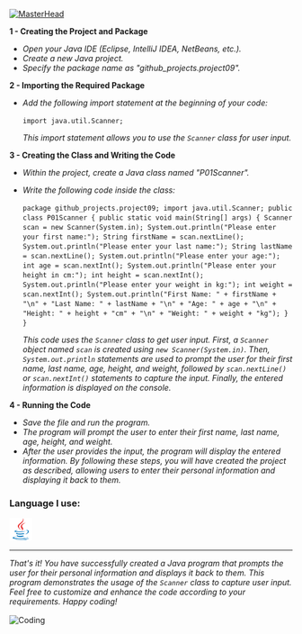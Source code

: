[![MasterHead](https://repository-images.githubusercontent.com/588181932/e36ec678-7984-4cdd-8e4c-a3932772ff8e)](https://meryemkolbasar.io)


**1 - Creating the Project and Package**

* _Open your Java IDE (Eclipse, IntelliJ IDEA, NetBeans, etc.)._
* _Create a new Java project._
* _Specify the package name as "github_projects.project09"._

**2 - Importing the Required Package**

* _Add the following import statement at the beginning of your code:_
  
  `import java.util.Scanner;`

  _This import statement allows you to use the `Scanner` class for user input._

**3 - Creating the Class and Writing the Code**

* _Within the project, create a Java class named "P01Scanner"._
* _Write the following code inside the class:_
  
  `package github_projects.project09;
import java.util.Scanner;
public class P01Scanner {
    public static void main(String[] args) {
        Scanner scan = new Scanner(System.in);
        System.out.println("Please enter your first name:");
        String firstName = scan.nextLine();
        System.out.println("Please enter your last name:");
        String lastName = scan.nextLine();
        System.out.println("Please enter your age:");
        int age = scan.nextInt();
        System.out.println("Please enter your height in cm:");
        int height = scan.nextInt();
        System.out.println("Please enter your weight in kg:");
        int weight = scan.nextInt();
        System.out.println("First Name: " + firstName + "\n" + "Last Name: " + lastName + "\n" + "Age: " + age + "\n" +
                "Height: " + height + "cm" + "\n" + "Weight: " + weight + "kg");
    } } `

  _This code uses the `Scanner` class to get user input. First, a `Scanner` object named `scan` is created using `new Scanner(System.in)`._
  _Then, `System.out.println` statements are used to prompt the user for their first name, last name, age, height, and weight, followed by `scan.nextLine()` or `scan.nextInt()` statements to capture the input.
  Finally, the entered information is displayed on the console._
  
**4 - Running the Code**

* _Save the file and run the program._
* _The program will prompt the user to enter their first name, last name, age, height, and weight._
* _After the user provides the input, the program will display the entered information._
 _By following these steps, you will have created the project as described, allowing users to enter their personal information and displaying it back to them._

### Language I use:

<a href="https://www.java.com" target="_blank" rel="noreferrer"> <img src="https://raw.githubusercontent.com/devicons/devicon/master/icons/java/java-original.svg" alt="java" width="40" height="40"/> </a>

***
_That's it! You have successfully created a Java program that prompts the user for their personal information and displays it back to them. 
This program demonstrates the usage of the `Scanner` class to capture user input. 
Feel free to customize and enhance the code according to your requirements. 
Happy coding!_

<img align="center" alt="Coding" width="1000" src="https://cdn.kibrispdr.org/data/1796/the-end-gif-7.gif">










  
